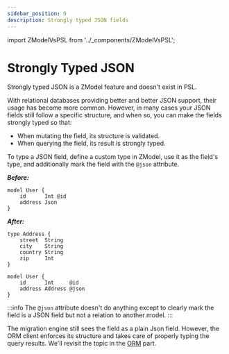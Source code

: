```yaml
---
sidebar_position: 9
description: Strongly typed JSON fields
---
```


import ZModelVsPSL from '../_components/ZModelVsPSL';

# Strongly Typed JSON

<ZModelVsPSL>
Strongly typed JSON is a ZModel feature and doesn't exist in PSL.
</ZModelVsPSL>

With relational databases providing better and better JSON support, their usage has become more common. However, in many cases your JSON fields still follow a specific structure, and when so, you can make the fields strongly typed so that:

- When mutating the field, its structure is validated.
- When querying the field, its result is strongly typed.

To type a JSON field, define a custom type in ZModel, use it as the field's type, and additionally mark the field with the `@json` attribute.

***Before:***

```zmodel
model User {
    id      Int @id
    address Json
}
```

***After:***

```zmodel
type Address {
    street  String
    city    String
    country String
    zip     Int
}

model User {
    id      Int     @id
    address Address @json
}
```

:::info
The `@json` attribute doesn't do anything except to clearly mark the field is a JSON field but not a relation to another model.
:::

The migration engine still sees the field as a plain Json field. However, the ORM client enforces its structure and takes care of properly typing the query results. We'll revisit the topic in the [ORM](../orm/) part.
